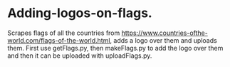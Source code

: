 # Adding-logos-on-flags.
Scrapes flags of all the countries from https://www.countries-ofthe-world.com/flags-of-the-world.html, adds a logo over them and uploads them. First use getFlags.py, then makeFlags.py to add the logo over them and then it can be uploaded with uploadFlags.py. 
